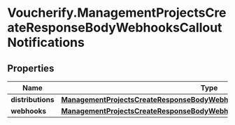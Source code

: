 # Voucherify.ManagementProjectsCreateResponseBodyWebhooksCalloutNotifications

## Properties

Name | Type | Description | Notes
------------ | ------------- | ------------- | -------------
**distributions** | [**ManagementProjectsCreateResponseBodyWebhooksCalloutNotificationsDistributions**](ManagementProjectsCreateResponseBodyWebhooksCalloutNotificationsDistributions.md) |  | [optional] 
**webhooks** | [**ManagementProjectsCreateResponseBodyWebhooksCalloutNotificationsWebhooks**](ManagementProjectsCreateResponseBodyWebhooksCalloutNotificationsWebhooks.md) |  | [optional] 


